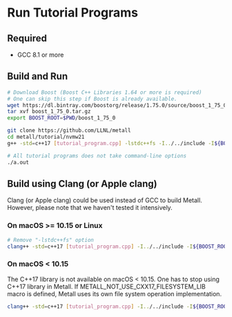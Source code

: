 # Run Tutorial Programs

## Required
- GCC 8.1 or more

## Build and Run
```bash
# Download Boost (Boost C++ Libraries 1.64 or more is required)
# One can skip this step if Boost is already available.
wget https://dl.bintray.com/boostorg/release/1.75.0/source/boost_1_75_0.tar.gz
tar xvf boost_1_75_0.tar.gz
export BOOST_ROOT=$PWD/boost_1_75_0

git clone https://github.com/LLNL/metall
cd metall/tutorial/nvmw21
g++ -std=c++17 [tutorial_program.cpp] -lstdc++fs -I../../include -I${BOOST_ROOT}

# All tutorial programs does not take command-line options
./a.out
```


## Build using Clang (or Apple clang)

Clang (or Apple clang) could be used instead of GCC to build Metall.
However, please note that we haven't tested it intensively.


### On macOS >= 10.15 or Linux

```bash
# Remove "-lstdc++fs" option
clang++ -std=c++17 [tutorial_program.cpp] -I../../include -I${BOOST_ROOT}
```


### On macOS < 10.15

The C++17 <filesystem> library is not available on macOS < 10.15.
One has to stop using C++17 <filesystem> library in Metall.
If METALL_NOT_USE_CXX17_FILESYSTEM_LIB macro is defined, Metall uses its own file system operation implementation.

```bash
clang++ -std=c++17 [tutorial_program.cpp] -I../../include -I${BOOST_ROOT} -DMETALL_NOT_USE_CXX17_FILESYSTEM_LIB
```